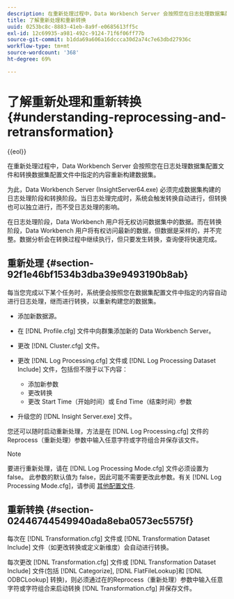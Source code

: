 ```yaml
---
description: 在重新处理过程中，Data Workbench Server 会按照您在日志处理数据集配置文件和转换数据集配置文件中指定的内容重新构建数据集。
title: 了解重新处理和重新转换
uuid: 0253bc8c-8883-41eb-8a9f-e0685613ff5c
exl-id: 12c69935-a981-492c-9124-71f6f06ff77b
source-git-commit: b1dda69a606a16dccca30d2a74c7e63dbd27936c
workflow-type: tm+mt
source-wordcount: '368'
ht-degree: 69%

---
```


# 了解重新处理和重新转换{#understanding-reprocessing-and-retransformation}

{{eol}}

在重新处理过程中，Data Workbench Server 会按照您在日志处理数据集配置文件和转换数据集配置文件中指定的内容重新构建数据集。

为此，Data Workbench Server (InsightServer64.exe) 必须完成数据集构建的日志处理阶段和转换阶段。当日志处理完成时，系统会触发转换自动进行，但转换也可以独立进行，而不受日志处理的影响。

在日志处理阶段，Data Workbench 用户将无权访问数据集中的数据。而在转换阶段，Data Workbench 用户将有权访问最新的数据，但数据是采样的，并不完整。数据分析会在转换过程中继续执行，但只要发生转换，查询便将快速完成。

## 重新处理 {#section-92f1e46bf1534b3dba39e9493190b8ab}

每当您完成以下某个任务时，系统便会按照您在数据集配置文件中指定的内容自动进行日志处理，继而进行转换，以重新构建您的数据集。

* 添加新数据源。
* 在 [!DNL Profile.cfg] 文件中向群集添加新的 Data Workbench Server。
* 更改 [!DNL Cluster.cfg] 文件。
* 更改 [!DNL Log Processing.cfg] 文件或 [!DNL Log Processing Dataset Include] 文件，包括但不限于以下内容：

   * 添加新参数
   * 更改转换
   * 更改 Start Time（开始时间）或 End Time（结束时间）参数

* 升级您的 [!DNL Insight Server.exe] 文件。

您还可以随时启动重新处理，方法是在 [!DNL Log Processing.cfg] 文件的 Reprocess（重新处理）参数中输入任意字符或字符组合并保存该文件。

>[!NOTE]
>
>要进行重新处理，请在 [!DNL Log Processing Mode.cfg] 文件必须设置为false。 此参数的默认值为 false，因此可能不需要更改此参数。有关 [!DNL Log Processing Mode.cfg]，请参阅 [其他配置文件](/help/home/c-dataset-const-proc/c-add-config-files/c-add-config-files.md).

## 重新转换 {#section-02446744549940ada8eba0573ec5575f}

每次在 [!DNL Transformation.cfg] 文件或 [!DNL Transformation Dataset Include] 文件（如更改转换或定义新维度）会自动进行转换。

每次更改 [!DNL Transformation.cfg] 文件或 [!DNL Transformation Dataset Include] 文件(包括 [!DNL Categorize], [!DNL FlatFileLookup]和 [!DNL ODBCLookup] 转换)，则必须通过在的Reprocess（重新处理）参数中输入任意字符或字符组合来启动转换 [!DNL Transformation.cfg] 并保存文件。
